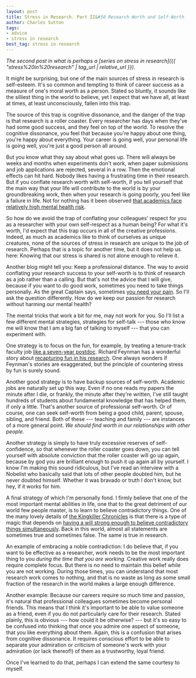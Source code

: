 ```yaml
---
layout: post
title: Stress in Research. Part II&#58 Research Worth and Self-Worth
author: Charles Sutton
tags:
- advice
- stress in research
best_tag: stress in research
---
```


*The second post in what is perhaps a
[series on stress in research]({{ "stress%20in%20research" | tag_url | relative_url }}).*

It might be surprising, but one of the main sources of stress in research is self-esteem.
It's so common and tempting to think of career success as a measure of one's moral worth as a person. Stated so bluntly, it sounds like the silliest thing in the world to believe, yet I expect that we have all, at least at times, at least unconsciously, fallen into this trap.

The source of this trap is cognitive dissonance, and the danger of the trap is that research is a roller coaster. Every researcher has days when they've had some good success, and they feel on top of the world. To resolve the cognitive dissonance, you feel that because you're happy about one thing, you're happy about everything. Your career is going well, your personal life is going well, you're just a good person all around.

But you know what they say about what goes up. There will always be weeks and months when experiments don't work, when paper submissions and job applications are rejected, several in a row. Then the emotional effects can hit hard. Nobody likes having a frustrating time in their research. But if you conflate research worth with self-worth, if you tell yourself that the main way that your life will contribute to the world is by your groundbreaking work, then when your research is going poorly, you feel like a failure in life. Not for nothing has it been observed [that academics face relatively high mental health risk](https://www.timeshighereducation.com/news/academics-face-higher-mental-health-risk-than-other-professions).

So how do we avoid the trap of conflating your colleagues' respect for you as a researcher with your own self-respect as a human being? For what it's worth, I'd expect that this trap occurs in all of the creative professions. Indeed, as much as academics like to think of ourselves as unique creatures, none of the sources of stress in research are unique to the job of research. Perhaps that is a topic for another time, but it does not help us here: Knowing that our stress is shared is not alone enough to relieve it.

Another blog might tell you: Keep a professional distance. The way to  avoid conflating your research success to your self-worth is to think of research as a job rather than a calling. But that's not the advice that I will give, because if you want to do good work, sometimes you need
to take things personally. As the great Captain says, sometimes [you need your pain](https://www.youtube.com/watch?v=WLzJAebfEIg). So I'll ask the question differently.
How do we keep our passion for research without harming our mental health?

The mental tricks that work a bit for me, may not work for you. So I'll list a
few different mental strategies, strategies for self-talk --- those who know me
will know that I am a big fan of talking to myself --- that you can experiment with.

One strategy is to focus on the fun, for example, by treating a tenure-track faculty job [like a seven-year postdoc](https://blogs.scientificamerican.com/guest-blog/the-awesomest-7-year-postdoc-or-how-i-learned-to-stop-worrying-and-love-the-tenure-track-faculty-life/). Richard Feynman has a wonderful story about [recapturing fun in his research](https://www.physics.ohio-state.edu/~kilcup/262/feynman.html). One always wonders if Feynman's stories are exaggerated, but the principle of countering stress by fun is surely sound.

Another good strategy is to have backup sources of self-worth. Academic jobs are naturally set up this way. Even if no one reads my papers the minute after I die, or frankly, the minute after they're written, I've still taught hundreds of students about fundamental knowledge that has helped them, if only a little. That's another source of professional self-worth. Or of course, one can seek self-worth from being a good child, parent, spouse, sibling, and friend. Both of these --- teaching and family --- are instances of a more general point. *We should find worth in our relationships with other people.*

Another strategy is simply to have truly excessive reserves of self-confidence, so that whenever the roller coaster goes down, you can tell yourself with absolute conviction that the roller coaster will go up again, because by god you are brilliant enough to push it up again all by yourself. I know I'm making this sound ridiculous, but I've read an interview with a Nobelist who basically said that lots of other people doubted him, but he never doubted himself. Whether it was bravado or truth I don't know, but hey, if it works for him.

A final strategy of which I'm personally fond. I firmly believe that one of the most important mental
abilities in life, one that to the great detriment of our world few people master, is to learn to believe contradictory things. One of the many lovely details of
[the Kingkiller Chronicles](https://en.wikipedia.org/wiki/The_Kingkiller_Chronicle)
is that there is a type of magic that depends on [having a will strong
enough to believe contradictory things simultaneously](http://kingkiller.wikia.com/wiki/Sympathy).
Back in this world, almost all statements
are sometimes true and sometimes false. The same is true in research.

An example of embracing a noble contradiction: I do believe that, if you want to be
effective as a researcher, work needs to be the most important thing to you
*during the time that you are working*.
Creative work really does require complete focus. But there is no need
to maintain this belief while you are not working. During those times, you can understand
that most research work comes to nothing, and that is no waste as long as some
small fraction of the research in the world makes a large enough difference.

Another example: Because our careers require so much time and passion, it's natural that professional colleagues sometimes become personal friends. This means that  I think it's important to be able to value someone as a friend, even if you do not particularly care for their research.
Stated plainly, this is obvious --- how could it be otherwise? --- but it's so
easy to be confused into thinking that once you admire one aspect of someone,
that you like everything about them.
Again, this is a confusion that arises from cognitive dissonance.
It requires conscious effort to be able to separate your admiration or criticism of someone's work with your admiration (or lack thereof!) of them as a trustworthy, loyal friend.

Once I've learned to do that, perhaps I can extend the same courtesy to myself.

